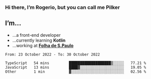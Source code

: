 ### Hi there, I’m Rogerio, but you can call me Pilker

## I’m…
- …a front-end developer
- …currently learning **Kotlin**
- …working at [**Folha de S.Paulo**](https://www.folha.com.br/)

<!--START_SECTION:waka-->

```text
From: 23 October 2022 - To: 30 October 2022

TypeScript   54 mins         ███████████████████▒░░░░░   77.21 %
JavaScript   13 mins         ████▓░░░░░░░░░░░░░░░░░░░░   19.05 %
Other        1 min           ▓░░░░░░░░░░░░░░░░░░░░░░░░   02.56 %
```

<!--END_SECTION:waka-->
